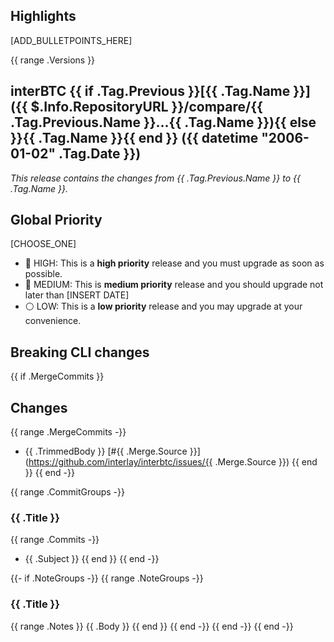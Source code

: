 ## Highlights
[ADD_BULLETPOINTS_HERE]

{{ range .Versions }}
## interBTC {{ if .Tag.Previous }}[{{ .Tag.Name }}]({{ $.Info.RepositoryURL }}/compare/{{ .Tag.Previous.Name }}...{{ .Tag.Name }}){{ else }}{{ .Tag.Name }}{{ end }} ({{ datetime "2006-01-02" .Tag.Date }})
*This release contains the changes from {{ .Tag.Previous.Name }} to {{ .Tag.Name }}.*

## Global Priority
[CHOOSE_ONE]
- 🔴 HIGH: This is a **high priority** release and you must upgrade as soon as possible.
- 🔵 MEDIUM: This is **medium priority** release and you should upgrade not later than [INSERT DATE]
- ⚪ LOW: This is a **low priority** release and you may upgrade at your convenience.


## Breaking CLI changes

{{ if .MergeCommits }}
## Changes
{{ range .MergeCommits -}}
- {{ .TrimmedBody }} [#{{ .Merge.Source  }}](https://github.com/interlay/interbtc/issues/{{ .Merge.Source  }})
{{ end }}
{{ end -}}


{{ range .CommitGroups -}}
### {{ .Title }}

{{ range .Commits -}}
* {{ .Subject }}
{{ end }}
{{ end -}}

{{- if .NoteGroups -}}
{{ range .NoteGroups -}}
### {{ .Title }}

{{ range .Notes }}
{{ .Body }}
{{ end }}
{{ end -}}
{{ end -}}
{{ end -}}

